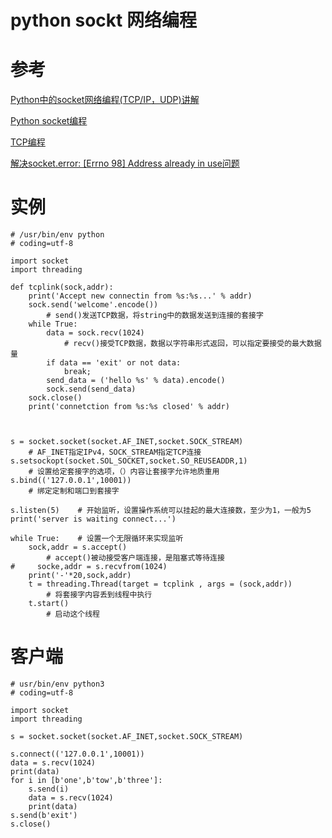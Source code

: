 #  python sockt 网络编程
#  参考
[Python中的socket网络编程(TCP/IP，UDP)讲解](https://blog.csdn.net/csdn15698845876/article/details/78311576)
 
[Python socket编程](https://segmentfault.com/a/1190000002759586)
 
[TCP编程](https://www.liaoxuefeng.com/wiki/001374738125095c955c1e6d8bb493182103fac9270762a000/001386832511628f1fe2c65534a46aa86b8e654b6d3567c000)

[解决socket.error: [Errno 98] Address already in use问题](https://blog.csdn.net/chenyulancn/article/details/8181238)
 
#  实例


```
# /usr/bin/env python
# coding=utf-8

import socket
import threading

def tcplink(sock,addr):
    print('Accept new connectin from %s:%s...' % addr)
    sock.send('welcome'.encode())
        # send()发送TCP数据，将string中的数据发送到连接的套接字
    while True:
        data = sock.recv(1024)
            # recv()接受TCP数据，数据以字符串形式返回，可以指定要接受的最大数据量
        if data == 'exit' or not data:
            break;
        send_data = ('hello %s' % data).encode()
        sock.send(send_data)
    sock.close()
    print('connetction from %s:%s closed' % addr)



s = socket.socket(socket.AF_INET,socket.SOCK_STREAM)
    # AF_INET指定IPv4，SOCK_STREAM指定TCP连接
s.setsockopt(socket.SOL_SOCKET,socket.SO_REUSEADDR,1)
    # 设置给定套接字的选项，（）内容让套接字允许地质重用
s.bind(('127.0.0.1',10001))
    # 绑定定制和端口到套接字

s.listen(5)    # 开始监听，设置操作系统可以挂起的最大连接数，至少为1，一般为5
print('server is waiting connect...')

while True:    # 设置一个无限循环来实现监听
    sock,addr = s.accept()
        # accept()被动接受客户端连接，是阻塞式等待连接
#     socke,addr = s.recvfrom(1024)
    print('-'*20,sock,addr)
    t = threading.Thread(target = tcplink , args = (sock,addr))
        # 将套接字内容丢到线程中执行
    t.start()
        # 启动这个线程

```

#  客户端


```
# usr/bin/env python3
# coding=utf-8

import socket
import threading

s = socket.socket(socket.AF_INET,socket.SOCK_STREAM)

s.connect(('127.0.0.1',10001))
data = s.recv(1024)
print(data)
for i in [b'one',b'tow',b'three']:
    s.send(i)
    data = s.recv(1024)
    print(data)
s.send(b'exit')
s.close()
```
